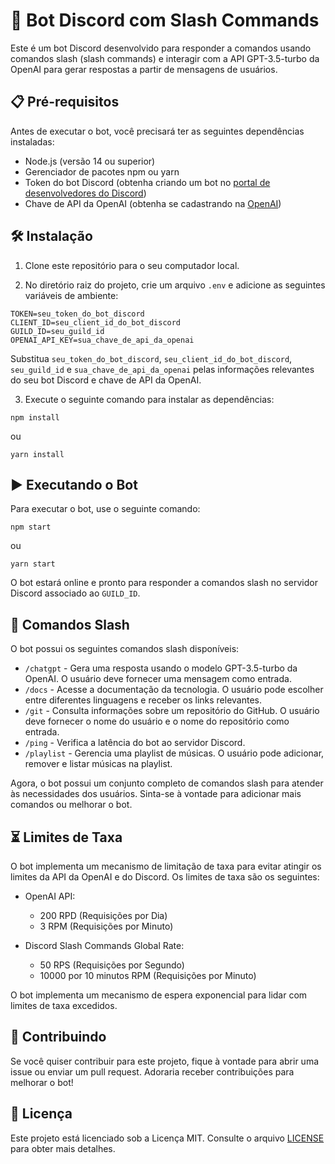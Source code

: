 # 🤖 Bot Discord com Slash Commands

Este é um bot Discord desenvolvido para responder a comandos usando comandos slash (slash commands) e interagir com a API GPT-3.5-turbo da OpenAI para gerar respostas a partir de mensagens de usuários.

## 📋 Pré-requisitos

Antes de executar o bot, você precisará ter as seguintes dependências instaladas:

- Node.js (versão 14 ou superior)
- Gerenciador de pacotes npm ou yarn
- Token do bot Discord (obtenha criando um bot no [portal de desenvolvedores do Discord](https://discord.com/developers/applications))
- Chave de API da OpenAI (obtenha se cadastrando na [OpenAI](https://beta.openai.com/signup/))

## 🛠️ Instalação

1. Clone este repositório para o seu computador local.

2. No diretório raiz do projeto, crie um arquivo `.env` e adicione as seguintes variáveis de ambiente:

```
TOKEN=seu_token_do_bot_discord
CLIENT_ID=seu_client_id_do_bot_discord
GUILD_ID=seu_guild_id
OPENAI_API_KEY=sua_chave_de_api_da_openai
```

Substitua `seu_token_do_bot_discord`, `seu_client_id_do_bot_discord`, `seu_guild_id` e `sua_chave_de_api_da_openai` pelas informações relevantes do seu bot Discord e chave de API da OpenAI.

3. Execute o seguinte comando para instalar as dependências:

```
npm install
```

ou

```
yarn install
```

## ▶️ Executando o Bot

Para executar o bot, use o seguinte comando:

```
npm start
```

ou

```
yarn start
```

O bot estará online e pronto para responder a comandos slash no servidor Discord associado ao `GUILD_ID`.


## 🔧 Comandos Slash

O bot possui os seguintes comandos slash disponíveis:

- `/chatgpt` - Gera uma resposta usando o modelo GPT-3.5-turbo da OpenAI. O usuário deve fornecer uma mensagem como entrada.
- `/docs` - Acesse a documentação da tecnologia. O usuário pode escolher entre diferentes linguagens e receber os links relevantes.
- `/git` - Consulta informações sobre um repositório do GitHub. O usuário deve fornecer o nome do usuário e o nome do repositório como entrada.
- `/ping` - Verifica a latência do bot ao servidor Discord.
- `/playlist` - Gerencia uma playlist de músicas. O usuário pode adicionar, remover e listar músicas na playlist.

Agora, o bot possui um conjunto completo de comandos slash para atender às necessidades dos usuários. Sinta-se à vontade para adicionar mais comandos ou melhorar o bot.
## ⏳ Limites de Taxa

O bot implementa um mecanismo de limitação de taxa para evitar atingir os limites da API da OpenAI e do Discord. Os limites de taxa são os seguintes:

- OpenAI API:
  - 200 RPD (Requisições por Dia)
  - 3 RPM (Requisições por Minuto)

- Discord Slash Commands Global Rate:
  - 50 RPS (Requisições por Segundo)
  - 10000 por 10 minutos RPM (Requisições por Minuto)


O bot implementa um mecanismo de espera exponencial para lidar com limites de taxa excedidos.

## 🤝 Contribuindo

Se você quiser contribuir para este projeto, fique à vontade para abrir uma issue ou enviar um pull request. Adoraria receber contribuições para melhorar o bot!

## 📄 Licença

Este projeto está licenciado sob a Licença MIT. Consulte o arquivo [LICENSE](LICENSE) para obter mais detalhes.
